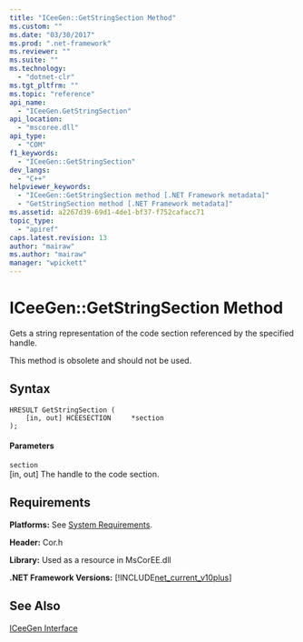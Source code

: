 ```yaml
---
title: "ICeeGen::GetStringSection Method"
ms.custom: ""
ms.date: "03/30/2017"
ms.prod: ".net-framework"
ms.reviewer: ""
ms.suite: ""
ms.technology: 
  - "dotnet-clr"
ms.tgt_pltfrm: ""
ms.topic: "reference"
api_name: 
  - "ICeeGen.GetStringSection"
api_location: 
  - "mscoree.dll"
api_type: 
  - "COM"
f1_keywords: 
  - "ICeeGen::GetStringSection"
dev_langs: 
  - "C++"
helpviewer_keywords: 
  - "ICeeGen::GetStringSection method [.NET Framework metadata]"
  - "GetStringSection method [.NET Framework metadata]"
ms.assetid: a2267d39-69d1-4de1-bf37-f752cafacc71
topic_type: 
  - "apiref"
caps.latest.revision: 13
author: "mairaw"
ms.author: "mairaw"
manager: "wpickett"
---
```

# ICeeGen::GetStringSection Method
Gets a string representation of the code section referenced by the specified handle.  
  
 This method is obsolete and should not be used.  
  
## Syntax  
  
```  
HRESULT GetStringSection (  
    [in, out] HCEESECTION     *section  
);  
```  
  
#### Parameters  
 `section`  
 [in, out] The handle to the code section.  
  
## Requirements  
 **Platforms:** See [System Requirements](../../../../docs/framework/get-started/system-requirements.md).  
  
 **Header:** Cor.h  
  
 **Library:** Used as a resource in MsCorEE.dll  
  
 **.NET Framework Versions:** [!INCLUDE[net_current_v10plus](../../../../includes/net-current-v10plus-md.md)]  
  
## See Also  
 [ICeeGen Interface](../../../../docs/framework/unmanaged-api/metadata/iceegen-interface.md)
